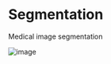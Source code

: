 # Segmentation
Medical image segmentation


![image](https://github.com/YKSIAT/Segmentation/tree/master/images/cnn.png)
